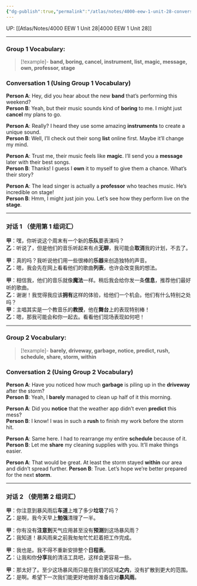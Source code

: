 ```yaml
---
{"dg-publish":true,"permalink":"/atlas/notes/4000-eew-1-unit-28-conversation/"}
---
```


UP: [[Atlas/Notes/4000 EEW 1 Unit 28\|4000 EEW 1 Unit 28]]

---

### Group 1 Vocabulary:

> [!example]- **band, boring, cancel, instrument, list, magic, message, own, professor, stage**

### Conversation 1 (Using Group 1 Vocabulary)

**Person A**: Hey, did you hear about the new **band** that’s performing this weekend?  
**Person B**: Yeah, but their music sounds kind of **boring** to me. I might just **cancel** my plans to go.

**Person A**: Really? I heard they use some amazing **instruments** to create a unique sound.  
**Person B**: Well, I’ll check out their song **list** online first. Maybe it’ll change my mind.

**Person A**: Trust me, their music feels like **magic**. I’ll send you a **message** later with their best songs.  
**Person B**: Thanks! I guess I **own** it to myself to give them a chance. What’s their story?  

**Person A**: The lead singer is actually a **professor** who teaches music. He’s incredible on stage!  
**Person B**: Hmm, I might just join you. Let’s see how they perform live on the **stage**.

---
### 对话 1 （使用第 1 组词汇）

**甲**：嘿，你听说这个周末有一个新的**乐队**要表演吗？  
**乙**：听说了，但是他们的音乐听起来有点**无聊**，我可能会**取消**我的计划，不去了。

**甲**：真的吗？我听说他们用一些很棒的**乐器**来创造独特的声音。  
**乙**：嗯，我会先在网上看看他们的歌曲**列表**，也许会改变我的想法。

**甲**：相信我，他们的音乐就像**魔法**一样。稍后我会给你发一条**信息**，推荐他们最好听的歌曲。  
**乙**：谢谢！我觉得我应该**拥有**这样的体验，给他们一个机会。他们有什么特别之处吗？  
**甲**：主唱其实是一个教音乐的**教授**，他在**舞台**上的表现特别棒！  
**乙**：嗯，那我可能会和你一起去。看看他们现场表现如何吧！

---
### Group 2 Vocabulary:

> [!example]- **barely, driveway, garbage, notice, predict, rush, schedule, share, storm, within**

### Conversation 2 (Using Group 2 Vocabulary)

**Person A**: Have you noticed how much **garbage** is piling up in the **driveway** after the storm?  
**Person B**: Yeah, I **barely** managed to clean up half of it this morning.

**Person A**: Did you **notice** that the weather app didn’t even **predict** this mess?  
**Person B**: I know! I was in such a **rush** to finish my work before the storm hit.

**Person A**: Same here. I had to rearrange my entire **schedule** because of it.  
**Person B**: Let me **share** my cleaning supplies with you. It’ll make things easier.

**Person A**: That would be great. At least the storm stayed **within** our area and didn’t spread further. 
**Person B**: True. Let’s hope we’re better prepared for the next **storm**.


---

### 对话 2 （使用第 2 组词汇）

**甲**：你注意到暴风雨后**车道**上堆了多少**垃圾**了吗？  
**乙**：是啊，我今天早上**勉强**清理了一半。

**甲**：你有没有**注意到**天气应用甚至没有**预测**到这场暴风雨？  
**乙**：我知道！暴风雨来之前我匆匆忙忙赶着把工作完成。

**甲**：我也是。我不得不重新安排整个**日程表**。  
**乙**：让我和你**分享**我的清洁工具吧，这样会更容易一些。

**甲**：那太好了。至少这场暴风雨只是在我们的区域**之内**，没有扩散到更大的范围。  
**乙**：是啊。希望下一次我们能更好地做好准备应对**暴风雨**。
